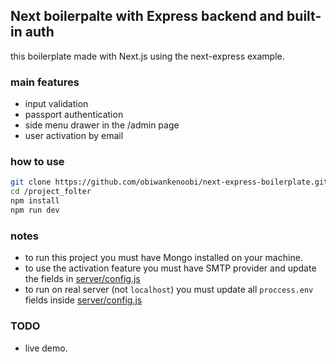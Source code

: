 ## Next boilerpalte with Express backend and built-in auth 
this boilerplate made with Next.js using the next-express example.

### main features
* input validation
* passport authentication
* side menu drawer in the /admin page
* user activation by email


### how to use

```sh
git clone https://github.com/obiwankenoobi/next-express-boilerplate.git
cd /project_folter
npm install
npm run dev
```

### notes
* to run this project you must have Mongo installed on your machine. 
* to use the activation feature you must have SMTP provider and update the fields in [server/config.js](/server/config.js)
* to run on real server (not `localhost`) you must update all `proccess.env` fields inside [server/config.js](/server/config.js)


### TODO
* live demo.
